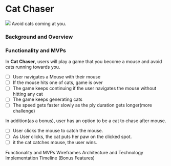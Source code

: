 # Cat Chaser
<img src="/idea_sketch.PNG">
Avoid cats coming at you.

### Background and Overview 
### Functionality and MVPs
In **Cat Chaser**, users will play a game that you become a mouse and avoid cats running towards you.
 - [ ] User navigates a Mouse with their mouse
 - [ ] If the mouse hits one of cats, game is over
 - [ ] The game keeps continuing if the user navigates the mouse without hitting any cat
 - [ ] The game keeps generating cats 
 - [ ] The speed gets faster slowly as the ply duration gets longer(more challenge)
 
In addition(as a bonus), user has an option to be a cat to chase after mouse. 
  - [ ] User clicks the mouse to catch the mouse.
  - [ ] As User clicks, the cat puts her paw on the clicked spot. 
  - [ ] it the cat catches mouse, the user wins.

Functionality and MVPs 
Wireframes 
Architecture and Technology 
Implementation Timeline 
(Bonus Features) 
